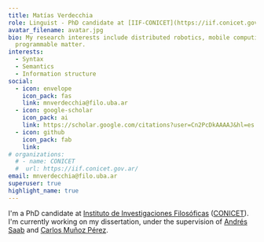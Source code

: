 ```yaml
---
title: Matías Verdecchia
role: Linguist - PhD candidate at [IIF-CONICET](https://iif.conicet.gov.ar/)
avatar_filename: avatar.jpg
bio: My research interests include distributed robotics, mobile computing and
  programmable matter.
interests:
  - Syntax
  - Semantics
  - Information structure
social:
  - icon: envelope
    icon_pack: fas
    link: mnverdecchia@filo.uba.ar
  - icon: google-scholar
    icon_pack: ai
    link: https://scholar.google.com/citations?user=Cn2PcDkAAAAJ&hl=es
  - icon: github
    icon_pack: fab
    link: 
# organizations:
  # - name: CONICET
  #  url: https://iif.conicet.gov.ar/
email: mnverdecchia@filo.uba.ar
superuser: true
highlight_name: true
---
```


I'm a PhD candidate at [Instituto de Investigaciones Filosóficas](https://iif.conicet.gov.ar/) ([CONICET](https://www.conicet.gov.ar/)). I'm currently working on my dissertation, under the supervision of [Andrés Saab](https://sites.google.com/view/andres-saab/p%C3%A1gina-principal/english?authuser=0) and [Carlos Muñoz Pérez](https://sites.google.com/site/munozperezc/).
